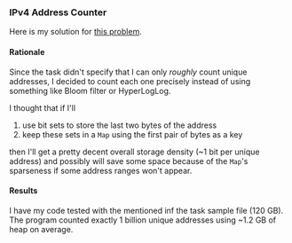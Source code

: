 ### IPv4 Address Counter

Here is my solution for [this problem](https://github.com/Ecwid/new-job/blob/c3189567685c3f63604f5c34d8f8270656b832fc/IP-Addr-Counter.md).

#### Rationale

Since the task didn't specify that I can only *roughly* count unique addresses, I decided to count each one precisely instead of using something like Bloom filter or HyperLogLog.

I thought that if I'll

1. use bit sets to store the last two bytes of the address
2. keep these sets in a `Map` using the first pair of bytes as a key

then I'll get a pretty decent overall storage density (~1 bit per unique address) and possibly will save some space because of the `Map`'s sparseness if some address ranges won't appear.

#### Results

I have my code tested with the mentioned inf the task sample file (120 GB). The program counted exactly 1 billion unique addresses using ~1.2 GB of heap on average.
